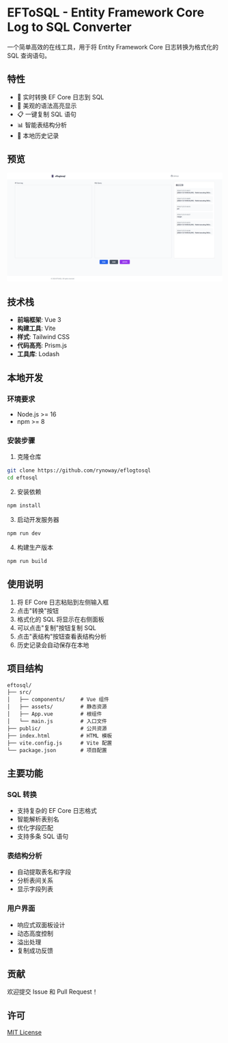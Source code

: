 # EFToSQL - Entity Framework Core Log to SQL Converter

一个简单高效的在线工具，用于将 Entity Framework Core 日志转换为格式化的 SQL 查询语句。

## 特性

- 🚀 实时转换 EF Core 日志到 SQL
- 💅 美观的语法高亮显示
- 📋 一键复制 SQL 语句
- 📊 智能表结构分析
- 📝 本地历史记录

## 预览

![eflogtosql 预览](/demo.png)

## 技术栈

- **前端框架**: Vue 3
- **构建工具**: Vite
- **样式**: Tailwind CSS
- **代码高亮**: Prism.js
- **工具库**: Lodash

## 本地开发

### 环境要求

- Node.js >= 16
- npm >= 8

### 安装步骤

1. 克隆仓库
```bash
git clone https://github.com/rynoway/eflogtosql
cd eftosql
```

2. 安装依赖
```bash
npm install
```

3. 启动开发服务器
```bash
npm run dev
```

4. 构建生产版本
```bash
npm run build
```

## 使用说明

1. 将 EF Core 日志粘贴到左侧输入框
2. 点击"转换"按钮
3. 格式化的 SQL 将显示在右侧面板
4. 可以点击"复制"按钮复制 SQL
5. 点击"表结构"按钮查看表结构分析
6. 历史记录会自动保存在本地

## 项目结构

```
eftosql/
├── src/
│   ├── components/     # Vue 组件
│   ├── assets/         # 静态资源
│   ├── App.vue         # 根组件
│   └── main.js         # 入口文件
├── public/             # 公共资源
├── index.html          # HTML 模板
├── vite.config.js      # Vite 配置
└── package.json        # 项目配置
```

## 主要功能

### SQL 转换
- 支持复杂的 EF Core 日志格式
- 智能解析表别名
- 优化字段匹配
- 支持多条 SQL 语句

### 表结构分析
- 自动提取表名和字段
- 分析表间关系
- 显示字段列表

### 用户界面
- 响应式双面板设计
- 动态高度控制
- 溢出处理
- 复制成功反馈

## 贡献

欢迎提交 Issue 和 Pull Request！

## 许可

[MIT License](LICENSE)
